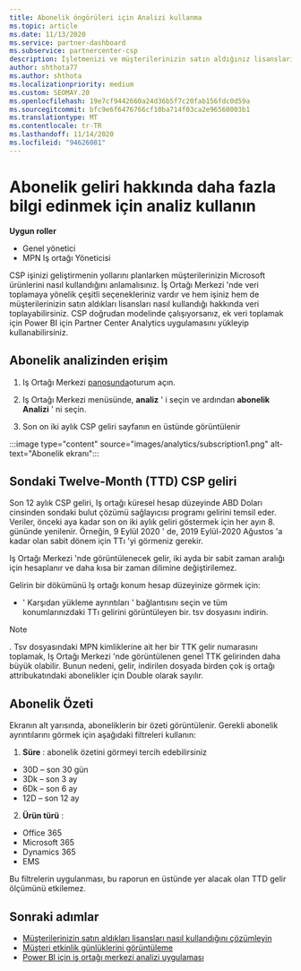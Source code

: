 ```yaml
---
title: Abonelik öngörüleri için Analizi kullanma
ms.topic: article
ms.date: 11/13/2020
ms.service: partner-dashboard
ms.subservice: partnercenter-csp
description: İşletmenizi ve müşterilerinizin satın aldığınız lisansları nasıl kullandığını daha iyi anlamak için iş ortağı merkezi 'nde analizler kullanmayı öğrenin.
author: shthota77
ms.author: shthota
ms.localizationpriority: medium
ms.custom: SEOMAY.20
ms.openlocfilehash: 19e7cf9442660a24d36b5f7c20fab156fdc0d59a
ms.sourcegitcommit: bfc9e6f6476766cf10ba714f03ca2e96560003b1
ms.translationtype: MT
ms.contentlocale: tr-TR
ms.lasthandoff: 11/14/2020
ms.locfileid: "94626081"
---
```

# <a name="use-analytics-to-learn-more-about-subscription-revenue"></a>Abonelik geliri hakkında daha fazla bilgi edinmek için analiz kullanın

**Uygun roller**

- Genel yönetici
- MPN Iş ortağı Yöneticisi

CSP işinizi geliştirmenin yollarını planlarken müşterilerinizin Microsoft ürünlerini nasıl kullandığını anlamalısınız. İş Ortağı Merkezi 'nde veri toplamaya yönelik çeşitli seçenekleriniz vardır ve hem işiniz hem de müşterilerinizin satın aldıkları lisansları nasıl kullandığı hakkında veri toplayabilirsiniz. CSP doğrudan modelinde çalışıyorsanız, ek veri toplamak için Power BI için Partner Center Analytics uygulamasını yükleyip kullanabilirsiniz.

## <a name="access-to-the-subscription-analytics"></a>Abonelik analizinden erişim

1. Iş Ortağı Merkezi [panosunda](https://partner.microsoft.com/dashboard/home)oturum açın.
1. Iş Ortağı Merkezi menüsünde, **analiz** ' i seçin ve ardından **abonelik Analizi** ' ni seçin.

1. Son on iki aylık CSP geliri sayfanın en üstünde görüntülenir

:::image type="content" source="images/analytics/subscription1.png" alt-text="Abonelik ekranı":::

## <a name="trailing-twelve-month-ttm-csp-revenue"></a>Sondaki Twelve-Month (TTD) CSP geliri

Son 12 aylık CSP geliri, Iş ortağı küresel hesap düzeyinde ABD Doları cinsinden sondaki bulut çözümü sağlayıcısı programı gelirini temsil eder. Veriler, önceki aya kadar son on iki aylık geliri göstermek için her ayın 8. gününde yenilenir. Örneğin, 9 Eylül 2020 ' de, 2019 Eylül-2020 Ağustos 'a kadar olan sabit dönem için TTı 'yi görmeniz gerekir.

Iş Ortağı Merkezi 'nde görüntülenecek gelir, iki ayda bir sabit zaman aralığı için hesaplanır ve daha kısa bir zaman dilimine değiştirilemez.

Gelirin bir dökümünü Iş ortağı konum hesap düzeyinize görmek için:

- ' Karşıdan yükleme ayrıntıları ' bağlantısını seçin ve tüm konumlarınızdaki TTı gelirini görüntüleyen bir. tsv dosyasını indirin.

>[!NOTE] 
>. Tsv dosyasındaki MPN kimliklerine ait her bir TTK gelir numarasını toplamak, Iş Ortağı Merkezi 'nde görüntülenen genel TTK gelirinden daha büyük olabilir. Bunun nedeni, gelir, indirilen dosyada birden çok iş ortağı attribukatındaki abonelikler için Double olarak sayılır.

## <a name="subscription-summary"></a>Abonelik Özeti

Ekranın alt yarısında, aboneliklerin bir özeti görüntülenir. Gerekli abonelik ayrıntılarını görmek için aşağıdaki filtreleri kullanın:  

1. **Süre** : abonelik özetini görmeyi tercih edebilirsiniz 

- 30D – son 30 gün
- 3Dk – son 3 ay
- 6Dk – son 6 ay
- 12D – son 12 ay

2. **Ürün türü** :
 
- Office 365
- Microsoft 365
- Dynamics 365
- EMS

Bu filtrelerin uygulanması, bu raporun en üstünde yer alacak olan TTD gelir ölçümünü etkilemez.


 
## <a name="next-steps"></a>Sonraki adımlar

- [Müşterilerinizin satın aldıkları lisansları nasıl kullandığını çözümleyin](increasing-adoption-and-satisfaction.md)  
- [Müşteri etkinlik günlüklerini görüntüleme](activity-logs.md)
- [Power BI için iş ortağı merkezi analizi uygulaması](power-bi-app-for-direct-partners.md)






